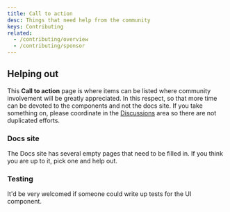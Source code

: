 ```yaml
---
title: Call to action
desc: Things that need help from the community
keys: Contributing
related:
  - /contributing/overview
  - /contributing/sponsor
---
```


## Helping out

This **Call to action** page is where items can be listed where community involvement will be greatly appreciated. In this respect, so that more time can be devoted to the components and not the docs site. If you take something on, please coordinate in the [Discussions](https://github.com/quasarframework/quasar-ui-qflashcard/discussions) area so there are not duplicated efforts.

### Docs site

The Docs site has several empty pages that need to be filled in. If you think you are up to it, pick one and help out.

### Testing

It'd be very welcomed if someone could write up tests for the UI component.
